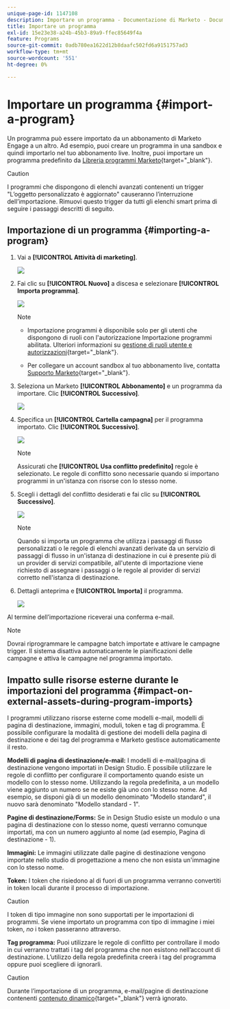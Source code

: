 ```yaml
---
unique-page-id: 1147108
description: Importare un programma - Documentazione di Marketo - Documentazione del prodotto
title: Importare un programma
exl-id: 15e23e38-a24b-45b3-89a9-ffec85649f4a
feature: Programs
source-git-commit: 0adb780ea1622d12b8daafc502fd6a9151757ad3
workflow-type: tm+mt
source-wordcount: '551'
ht-degree: 0%

---
```


# Importare un programma {#import-a-program}

Un programma può essere importato da un abbonamento di Marketo Engage a un altro. Ad esempio, puoi creare un programma in una sandbox e quindi importarlo nel tuo abbonamento live. Inoltre, puoi importare un programma predefinito da [Libreria programmi Marketo](/help/marketo/product-docs/core-marketo-concepts/programs/program-library/program-import-library-overview.md){target="_blank"}.

>[!CAUTION]
>
>I programmi che dispongono di elenchi avanzati contenenti un trigger &quot;L’oggetto personalizzato è aggiornato&quot; causeranno l’interruzione dell’importazione. Rimuovi questo trigger da tutti gli elenchi smart prima di seguire i passaggi descritti di seguito.

## Importazione di un programma {#importing-a-program}

1. Vai a **[!UICONTROL Attività di marketing]**.

   ![](assets/import-a-program-1.png)

1. Fai clic su **[!UICONTROL Nuovo]** a discesa e selezionare **[!UICONTROL Importa programma]**.

   ![](assets/import-a-program-2.png)

   >[!NOTE]
   >
   >* Importazione programmi è disponibile solo per gli utenti che dispongono di ruoli con l&#39;autorizzazione Importazione programmi abilitata. Ulteriori informazioni su [gestione di ruoli utente e autorizzazioni](/help/marketo/product-docs/administration/users-and-roles/managing-user-roles-and-permissions.md){target="_blank"}.
   >
   >* Per collegare un account sandbox al tuo abbonamento live, contatta [Supporto Marketo](https://nation.marketo.com/t5/Support/ct-p/Support){target="_blank"}.

1. Seleziona un Marketo **[!UICONTROL Abbonamento]** e un programma da importare. Clic **[!UICONTROL Successivo]**.

   ![](assets/import-a-program-3.png)

1. Specifica un **[!UICONTROL Cartella campagna]** per il programma importato. Clic **[!UICONTROL Successivo]**.

   ![](assets/import-a-program-4.png)

   >[!NOTE]
   >
   >Assicurati che **[!UICONTROL Usa conflitto predefinito]** regole è selezionato. Le regole di conflitto sono necessarie quando si importano programmi in un&#39;istanza con risorse con lo stesso nome.

1. Scegli i dettagli del conflitto desiderati e fai clic su **[!UICONTROL Successivo]**.

   ![](assets/import-a-program-5.png)

   >[!NOTE]
   >
   >Quando si importa un programma che utilizza i passaggi di flusso personalizzati o le regole di elenchi avanzati derivate da un servizio di passaggi di flusso in un&#39;istanza di destinazione in cui è presente più di un provider di servizi compatibile, all&#39;utente di importazione viene richiesto di assegnare i passaggi o le regole al provider di servizi corretto nell&#39;istanza di destinazione.

1. Dettagli anteprima e **[!UICONTROL Importa]** il programma.

   ![](assets/import-a-program-6.png)

Al termine dell’importazione riceverai una conferma e-mail.

>[!NOTE]
>
>Dovrai riprogrammare le campagne batch importate e attivare le campagne trigger. Il sistema disattiva automaticamente le pianificazioni delle campagne e attiva le campagne nel programma importato.

## Impatto sulle risorse esterne durante le importazioni del programma {#impact-on-external-assets-during-program-imports}

I programmi utilizzano risorse esterne come modelli e-mail, modelli di pagina di destinazione, immagini, moduli, token e tag di programma. È possibile configurare la modalità di gestione dei modelli della pagina di destinazione e dei tag del programma e Marketo gestisce automaticamente il resto.

**Modelli di pagina di destinazione/e-mail:** I modelli di e-mail/pagina di destinazione vengono importati in Design Studio. È possibile utilizzare le regole di conflitto per configurare il comportamento quando esiste un modello con lo stesso nome. Utilizzando la regola predefinita, a un modello viene aggiunto un numero se ne esiste già uno con lo stesso nome. Ad esempio, se disponi già di un modello denominato &quot;Modello standard&quot;, il nuovo sarà denominato &quot;Modello standard - 1&quot;.

**Pagine di destinazione/Forms:** Se in Design Studio esiste un modulo o una pagina di destinazione con lo stesso nome, questi verranno comunque importati, ma con un numero aggiunto al nome (ad esempio, Pagina di destinazione - 1).

**Immagini:** Le immagini utilizzate dalle pagine di destinazione vengono importate nello studio di progettazione a meno che non esista un&#39;immagine con lo stesso nome.

**Token:** I token che risiedono al di fuori di un programma verranno convertiti in token locali durante il processo di importazione.

>[!CAUTION]
>
>I token di tipo immagine non sono supportati per le importazioni di programmi. Se viene importato un programma con tipo di immagine i miei token, _no_ i token passeranno attraverso.

**Tag programma:** Puoi utilizzare le regole di conflitto per controllare il modo in cui verranno trattati i tag del programma che non esistono nell’account di destinazione. L’utilizzo della regola predefinita creerà i tag del programma oppure puoi scegliere di ignorarli.

>[!CAUTION]
>
>Durante l’importazione di un programma, e-mail/pagine di destinazione contenenti [contenuto dinamico](/help/marketo/product-docs/personalization/segmentation-and-snippets/segmentation/understanding-dynamic-content.md){target="_blank"} verrà ignorato.

